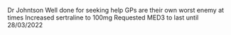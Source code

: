 Dr Johntson
Well done for seeking help
GPs are their own worst enemy at times
Increased sertraline to 100mg
Requested MED3 to last until 28/03/2022